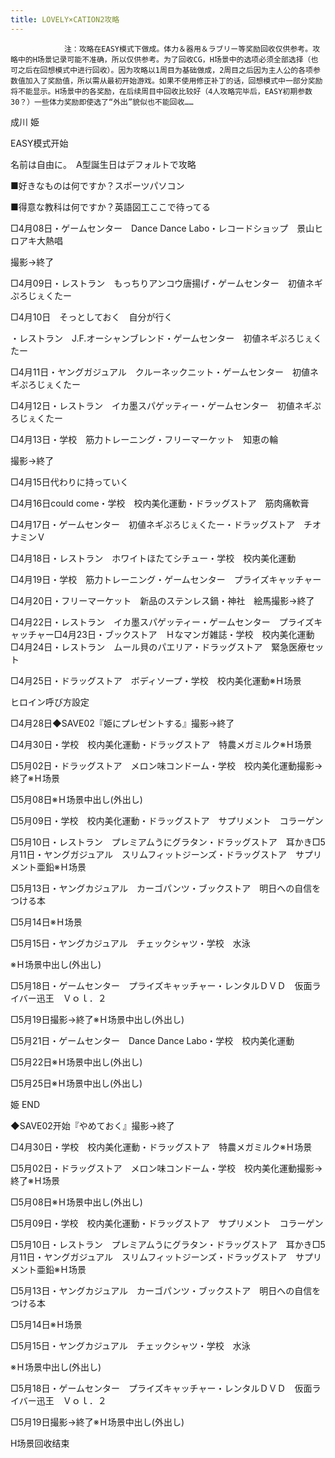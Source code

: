 ```yaml
---
title: LOVELY×CATION2攻略
---
```


                注：攻略在EASY模式下做成。体力＆器用＆ラブリー等奖励回收仅供参考。攻略中的H场景记录可能不准确，所以仅供参考。为了回收CG，H场景中的选项必须全部选择（也可之后在回想模式中进行回收）。因为攻略以1周目为基础做成，2周目之后因为主人公的各项参数值加入了奖励值，所以需从最初开始游戏。如果不使用修正补丁的话，回想模式中一部分奖励将不能显示。H场景中的各奖励，在后续周目中回收比较好（4人攻略完毕后，EASY初期参数30？）一些体力奖励即使选了“外出”貌似也不能回收……

成川 姫

EASY模式开始

名前は自由に。　A型誕生日はデフォルトで攻略

■好きなものは何ですか？スポーツパソコン

■得意な教科は何ですか？英語図工ここで待ってる

□4月08日・ゲームセンター　Dance Dance Labo・レコードショップ　景山ヒロアキ大熱唱

撮影→終了

□4月09日・レストラン　もっちりアンコウ唐揚げ・ゲームセンター　初値ネギぷろじぇくたー

□4月10日　そっとしておく　自分が行く

・レストラン　J.F.オーシャンブレンド・ゲームセンター　初値ネギぷろじぇくたー

□4月11日・ヤングガジュアル　クルーネックニット・ゲームセンター　初値ネギぷろじぇくたー

□4月12日・レストラン　イカ墨スパゲッティー・ゲームセンター　初値ネギぷろじぇくたー

□4月13日・学校　筋力トレーニング・フリーマーケット　知恵の輪

撮影→終了

□4月15日代わりに持っていく

□4月16日could come・学校　校内美化運動・ドラッグストア　筋肉痛軟膏

□4月17日・ゲームセンター　初値ネギぷろじぇくたー・ドラッグストア　チオナミンＶ

□4月18日・レストラン　ホワイトほたてシチュー・学校　校内美化運動

□4月19日・学校　筋力トレーニング・ゲームセンター　プライズキャッチャー

□4月20日・フリーマーケット　新品のステンレス鍋・神社　絵馬撮影→終了

□4月22日・レストラン　イカ墨スパゲッティー・ゲームセンター　プライズキャッチャー□4月23日・ブックストア　Ｈなマンガ雑誌・学校　校内美化運動□4月24日・レストラン　ムール貝のパエリア・ドラッグストア　緊急医療セット

□4月25日・ドラッグストア　ボディソープ・学校　校内美化運動※Ｈ场景

ヒロイン呼び方設定

□4月28日◆SAVE02『姫にプレゼントする』撮影→終了

□4月30日・学校　校内美化運動・ドラッグストア　特農メガミルク※Ｈ场景

□5月02日・ドラッグストア　メロン味コンドーム・学校　校内美化運動撮影→終了※Ｈ场景

□5月08日※Ｈ场景中出し(外出し)

□5月09日・学校　校内美化運動・ドラッグストア　サプリメント　コラーゲン

□5月10日・レストラン　プレミアムうにグラタン・ドラッグストア　耳かき□5月11日・ヤングガジュアル　スリムフィットジーンズ・ドラッグストア　サプリメント亜鉛※Ｈ场景

□5月13日・ヤングカジュアル　カーゴパンツ・ブックストア　明日への自信をつける本

□5月14日※Ｈ场景

□5月15日・ヤングカジュアル　チェックシャツ・学校　水泳

※Ｈ场景中出し(外出し)

□5月18日・ゲームセンター　プライズキャッチャー・レンタルＤＶＤ　仮面ライバー迅王　Ｖｏｌ．２

□5月19日撮影→終了※Ｈ场景中出し(外出し)

□5月21日・ゲームセンター　Dance Dance Labo・学校　校内美化運動

□5月22日※Ｈ场景中出し(外出し)

□5月25日※Ｈ场景中出し(外出し)

姫 END

◆SAVE02开始『やめておく』撮影→終了

□4月30日・学校　校内美化運動・ドラッグストア　特農メガミルク※Ｈ场景

□5月02日・ドラッグストア　メロン味コンドーム・学校　校内美化運動撮影→終了※Ｈ场景

□5月08日※Ｈ场景中出し(外出し)

□5月09日・学校　校内美化運動・ドラッグストア　サプリメント　コラーゲン

□5月10日・レストラン　プレミアムうにグラタン・ドラッグストア　耳かき□5月11日・ヤングガジュアル　スリムフィットジーンズ・ドラッグストア　サプリメント亜鉛※Ｈ场景

□5月13日・ヤングカジュアル　カーゴパンツ・ブックストア　明日への自信をつける本

□5月14日※Ｈ场景

□5月15日・ヤングカジュアル　チェックシャツ・学校　水泳

※Ｈ场景中出し(外出し)

□5月18日・ゲームセンター　プライズキャッチャー・レンタルＤＶＤ　仮面ライバー迅王　Ｖｏｌ．２

□5月19日撮影→終了※Ｈ场景中出し(外出し)

H场景回收结束


              
